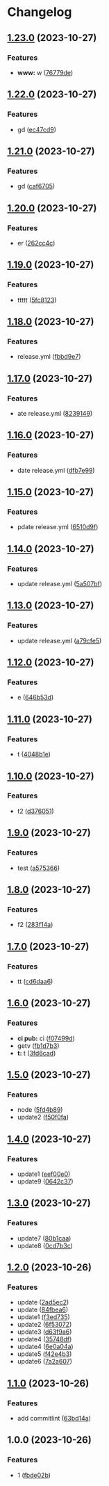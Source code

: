 # Changelog

## [1.23.0](https://github.com/ImagineBoom/test-action/compare/v1.22.0...v1.23.0) (2023-10-27)


### Features

* **www:** w ([76779de](https://github.com/ImagineBoom/test-action/commit/76779de4d5af98f330ac72f6cd90188a4733752f))

## [1.22.0](https://github.com/ImagineBoom/test-action/compare/v1.21.0...v1.22.0) (2023-10-27)


### Features

* gd ([ec47cd9](https://github.com/ImagineBoom/test-action/commit/ec47cd9f71329b8efac2ba6c374833411217b64b))

## [1.21.0](https://github.com/ImagineBoom/test-action/compare/v1.20.0...v1.21.0) (2023-10-27)


### Features

* gd ([caf6705](https://github.com/ImagineBoom/test-action/commit/caf6705b842d8835a37b170ccd383a212b112b72))

## [1.20.0](https://github.com/ImagineBoom/test-action/compare/v1.19.0...v1.20.0) (2023-10-27)


### Features

* er ([262cc4c](https://github.com/ImagineBoom/test-action/commit/262cc4c95abec0e8db571c86d46fd958e9c2063d))

## [1.19.0](https://github.com/ImagineBoom/test-action/compare/v1.18.0...v1.19.0) (2023-10-27)


### Features

* ttttt ([5fc8123](https://github.com/ImagineBoom/test-action/commit/5fc8123ba4a623f11dfecc236c73c8f92ff112a1))

## [1.18.0](https://github.com/ImagineBoom/test-action/compare/v1.17.0...v1.18.0) (2023-10-27)


### Features

* release.yml ([fbbd9e7](https://github.com/ImagineBoom/test-action/commit/fbbd9e76e622e076ffbd4cbb212824688e32bbf8))

## [1.17.0](https://github.com/ImagineBoom/test-action/compare/v1.16.0...v1.17.0) (2023-10-27)


### Features

* ate release.yml ([8239149](https://github.com/ImagineBoom/test-action/commit/8239149716b86267cd435015b2caa1762c41e5bc))

## [1.16.0](https://github.com/ImagineBoom/test-action/compare/v1.15.0...v1.16.0) (2023-10-27)


### Features

* date release.yml ([dfb7e99](https://github.com/ImagineBoom/test-action/commit/dfb7e998c8200fe5e6b85badffc15107b98099b0))

## [1.15.0](https://github.com/ImagineBoom/test-action/compare/v1.14.0...v1.15.0) (2023-10-27)


### Features

* pdate release.yml ([6510d9f](https://github.com/ImagineBoom/test-action/commit/6510d9f969323d90d0bfd2be22744a0f5e4f1fe8))

## [1.14.0](https://github.com/ImagineBoom/test-action/compare/v1.13.0...v1.14.0) (2023-10-27)


### Features

* update release.yml ([5a507bf](https://github.com/ImagineBoom/test-action/commit/5a507bf8a2e05024d9b2a2c6b5f8a4023875360b))

## [1.13.0](https://github.com/ImagineBoom/test-action/compare/v1.12.0...v1.13.0) (2023-10-27)


### Features

* update release.yml ([a79cfe5](https://github.com/ImagineBoom/test-action/commit/a79cfe5cd570f1e8c206ad116283cd8b461da2d2))

## [1.12.0](https://github.com/ImagineBoom/test-action/compare/v1.11.0...v1.12.0) (2023-10-27)


### Features

* e ([646b53d](https://github.com/ImagineBoom/test-action/commit/646b53d0e77bf369987198eb8085965f4f241096))

## [1.11.0](https://github.com/ImagineBoom/test-action/compare/v1.10.0...v1.11.0) (2023-10-27)


### Features

* t ([4048b1e](https://github.com/ImagineBoom/test-action/commit/4048b1eaaae9a4d8a34c56c03a1e51c8609910b9))

## [1.10.0](https://github.com/ImagineBoom/test-action/compare/v1.9.0...v1.10.0) (2023-10-27)


### Features

* t2 ([d376051](https://github.com/ImagineBoom/test-action/commit/d376051610f65c00591eef3dcf60649484c1dadd))

## [1.9.0](https://github.com/ImagineBoom/test-action/compare/v1.8.0...v1.9.0) (2023-10-27)


### Features

* test ([a575366](https://github.com/ImagineBoom/test-action/commit/a5753663dac434baf83a75ea5bbe1811c1d6ea8e))

## [1.8.0](https://github.com/ImagineBoom/test-action/compare/v1.7.0...v1.8.0) (2023-10-27)


### Features

* f2 ([283f14a](https://github.com/ImagineBoom/test-action/commit/283f14a5c237b63c9fa05c785d3c32e42a8b9f80))

## [1.7.0](https://github.com/ImagineBoom/test-action/compare/v1.6.0...v1.7.0) (2023-10-27)


### Features

* tt ([cd6daa6](https://github.com/ImagineBoom/test-action/commit/cd6daa625e89566a85d617318304244abaab8ce8))

## [1.6.0](https://github.com/ImagineBoom/test-action/compare/v1.5.0...v1.6.0) (2023-10-27)


### Features

* **ci pub:** ci ([f07499d](https://github.com/ImagineBoom/test-action/commit/f07499d45228d2dce92749e5394291c9fb3ba344))
* getv ([fb1d7b3](https://github.com/ImagineBoom/test-action/commit/fb1d7b345466883d21e6bb0de98d8cd3cf51d06b))
* **t:** t ([3fd6cad](https://github.com/ImagineBoom/test-action/commit/3fd6cad11108357c614564a02ffd96e3aad1354b))

## [1.5.0](https://github.com/ImagineBoom/test-action/compare/v1.4.0...v1.5.0) (2023-10-27)


### Features

* node ([5fd4b89](https://github.com/ImagineBoom/test-action/commit/5fd4b8995842c010a2ac4dab7785487ca0e695f0))
* update2 ([f50f0fa](https://github.com/ImagineBoom/test-action/commit/f50f0fa8fe08b7065ce186f0e8df9ed6a2821820))

## [1.4.0](https://www.github.com/ImagineBoom/test-action/compare/v1.3.0...v1.4.0) (2023-10-27)


### Features

* update1 ([eef00e0](https://www.github.com/ImagineBoom/test-action/commit/eef00e06f03281664a1713e74ca35be79f1f0758))
* update9 ([0642c37](https://www.github.com/ImagineBoom/test-action/commit/0642c37bda43935edaf2d631a3651f0d6ec69a01))

## [1.3.0](https://github.com/ImagineBoom/test-action/compare/v1.2.0...v1.3.0) (2023-10-27)


### Features

* update7 ([80b1caa](https://github.com/ImagineBoom/test-action/commit/80b1caa7d4f65b20128b3c10ddb969e1a3405c55))
* update8 ([0cd7b3c](https://github.com/ImagineBoom/test-action/commit/0cd7b3c740c90089375ed33600a4cb48fddc0dfc))

## [1.2.0](https://github.com/ImagineBoom/test-action/compare/v1.1.0...v1.2.0) (2023-10-26)


### Features

* update ([2ad5ec2](https://github.com/ImagineBoom/test-action/commit/2ad5ec2f3d78064371c8f152675bc5c4a81a9549))
* update ([84fbea6](https://github.com/ImagineBoom/test-action/commit/84fbea6b1bf4f288d873c5ee26dc034bc71f9075))
* update1 ([f3ed735](https://github.com/ImagineBoom/test-action/commit/f3ed735ffb18d803fa5a738747d6b4b7b652936d))
* update2 ([6f53072](https://github.com/ImagineBoom/test-action/commit/6f530723cbbe66b643d305fec1145034c6769085))
* update3 ([d63f9a6](https://github.com/ImagineBoom/test-action/commit/d63f9a64d870f54a81e7688802012f037051f677))
* update4 ([35748df](https://github.com/ImagineBoom/test-action/commit/35748df8dc91ffb71e81752f851784920fd8c635))
* update4 ([6e0a04a](https://github.com/ImagineBoom/test-action/commit/6e0a04a7e0e03e3eb03d4d0f525d4bb3281f9004))
* update5 ([f42e4b3](https://github.com/ImagineBoom/test-action/commit/f42e4b3751aa8eaa6566e48db094b2fb0380f4f9))
* update6 ([7a2a607](https://github.com/ImagineBoom/test-action/commit/7a2a6072dff5f230255ac12616535d2f515d9520))

## [1.1.0](https://github.com/ImagineBoom/test-action/compare/v1.0.0...v1.1.0) (2023-10-26)


### Features

* add commitlint ([63bd14a](https://github.com/ImagineBoom/test-action/commit/63bd14aad71ca0f514664dce3b967afaf89a7e93))

## 1.0.0 (2023-10-26)


### Features

* 1 ([fbde02b](https://github.com/ImagineBoom/test-action/commit/fbde02b086a9ab66e73d45d88f7a11bda5bac7fb))
